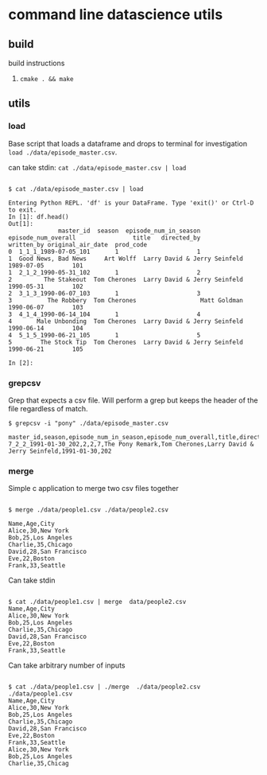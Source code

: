 # command line datascience utils

## build

build instructions

1. `cmake . && make`

## utils

### load

Base script that loads a dataframe and drops to terminal for investigation  `load ./data/episode_master.csv`.

can take stdin: `cat ./data/episode_master.csv | load`

```

$ cat ./data/episode_master.csv | load

Entering Python REPL. 'df' is your DataFrame. Type 'exit()' or Ctrl-D to exit.
In [1]: df.head()
Out[1]:
              master_id  season  episode_num_in_season  episode_num_overall                title   directed_by                    written_by original_air_date  prod_code
0  1_1_1_1989-07-05_101       1                      1                    1  Good News, Bad News     Art Wolff  Larry David & Jerry Seinfeld        1989-07-05        101
1  2_1_2_1990-05-31_102       1                      2                    2         The Stakeout  Tom Cherones  Larry David & Jerry Seinfeld        1990-05-31        102
2  3_1_3_1990-06-07_103       1                      3                    3          The Robbery  Tom Cherones                  Matt Goldman        1990-06-07        103
3  4_1_4_1990-06-14_104       1                      4                    4       Male Unbonding  Tom Cherones  Larry David & Jerry Seinfeld        1990-06-14        104
4  5_1_5_1990-06-21_105       1                      5                    5        The Stock Tip  Tom Cherones  Larry David & Jerry Seinfeld        1990-06-21        105

In [2]:

```

### grepcsv

Grep that expects a csv file.  Will perform a grep but keeps the header of the file regardless of match.

```
$ grepcsv -i "pony" ./data/episode_master.csv

master_id,season,episode_num_in_season,episode_num_overall,title,directed_by,written_by,original_air_date,prod_code
7_2_2_1991-01-30_202,2,2,7,The Pony Remark,Tom Cherones,Larry David & Jerry Seinfeld,1991-01-30,202
```

### merge

Simple c application to merge two csv files together


```

$ merge ./data/people1.csv ./data/people2.csv

Name,Age,City
Alice,30,New York
Bob,25,Los Angeles
Charlie,35,Chicago
David,28,San Francisco
Eve,22,Boston
Frank,33,Seattle

```

Can take stdin

```

$ cat ./data/people1.csv | merge  data/people2.csv
Name,Age,City
Alice,30,New York
Bob,25,Los Angeles
Charlie,35,Chicago
David,28,San Francisco
Eve,22,Boston
Frank,33,Seattle

```

Can take arbitrary number of inputs

```

$ cat ./data/people1.csv | ./merge  ./data/people2.csv  ./data/people1.csv
Name,Age,City
Alice,30,New York
Bob,25,Los Angeles
Charlie,35,Chicago
David,28,San Francisco
Eve,22,Boston
Frank,33,Seattle
Alice,30,New York
Bob,25,Los Angeles
Charlie,35,Chicag

```
